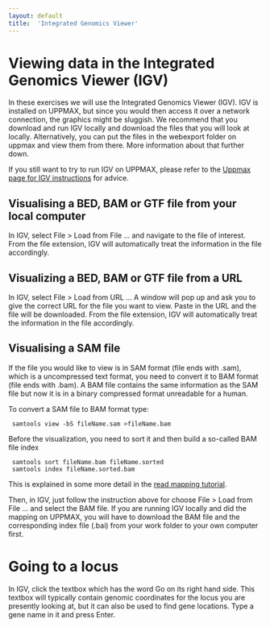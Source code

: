 ```yaml
---
layout: default
title:  'Integrated Genomics Viewer'
---
```


# Viewing data in the Integrated Genomics Viewer (IGV)


In these exercises we will use the  Integrated Genomics Viewer (IGV). 
IGV is installed on UPPMAX, but since you would then access it over a network connection, the graphics might be sluggish. We recommend that you download and run IGV locally and download the files that you will look at locally. Alternatively, you can put the files in the webexport folder on uppmax and view them from there. More information about that further down. 

If you still want to try to run IGV on UPPMAX, please refer to the 
[Uppmax page for IGV instructions](http://www.uppmax.uu.se/starting-integrative-genomics-viewer-igv-on-milou) for advice.  

## Visualising a BED, BAM or GTF file from your local computer                                                          

In IGV, select File > Load from File ... and navigate to the file of interest. From 
the file extension, IGV will automatically treat the information in the file accordingly. 

## Visualizing a BED, BAM or GTF file from a URL

In IGV, select File > Load from URL ... A window will pop up and ask you to give the correct URL for the file you want to view. Paste in the URL and the file will be downloaded. From 
the file extension, IGV will automatically treat the information in the file accordingly. 

## Visualising a SAM file

If the file you would like to view is in SAM format (file ends with .sam), which is a uncompressed text format, 
you need to convert it to BAM format (file ends with .bam). A BAM file contains the same information as the SAM file but now it is in a binary compressed format unreadable for a human. 

To convert a SAM file to BAM format type:

     samtools view -bS fileName.sam >fileName.bam

Before the visualization, you need to sort it and then build a so-called BAM file index

     samtools sort fileName.bam fileName.sorted
     samtools index fileName.sorted.bam

This is explained in some more detail in the [read mapping tutorial](mapping_reads).

Then, in IGV, just follow the instruction above for choose File > Load from File ... and select the BAM file. 
If you are running IGV locally and did the mapping on UPPMAX, you will have to 
download the BAM file and the corresponding index file (.bai) from your work folder 
to your own computer first.


Going to a locus
================

In IGV, click the textbox which has the word 
Go on its right hand side. This textbox will typically contain genomic coordinates for 
the locus you are presently looking at, but it can also be used to find gene locations. 
Type a gene name in it and press Enter.




